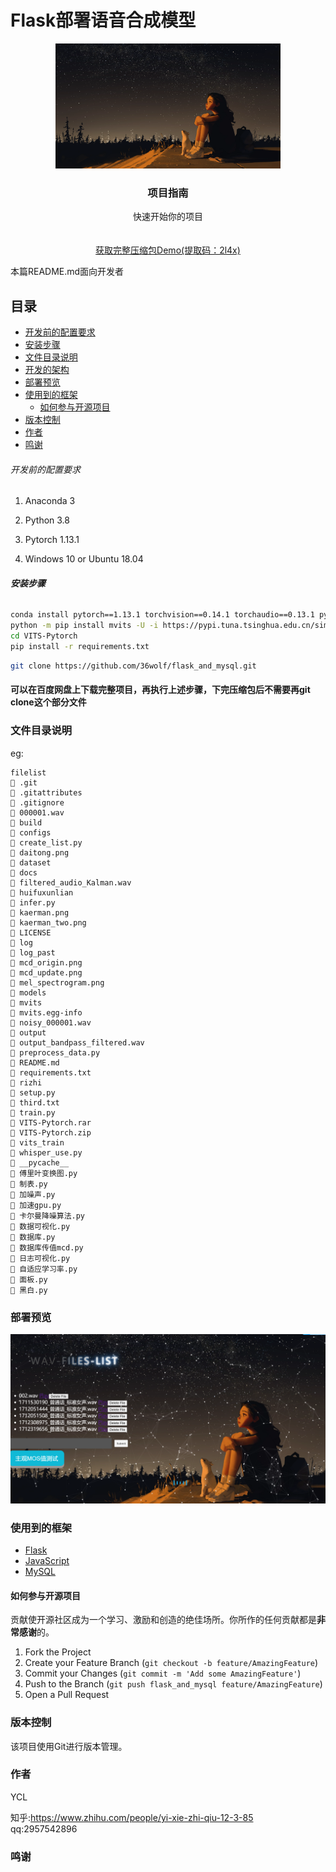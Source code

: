 

# Flask部署语音合成模型




<p align="center">
  <a href="https://github.com/shaojintian/Best_README_template/">
    <img src="back.png" alt="Logo" width="360" height="200">
  </a>

  <h3 align="center">项目指南</h3>
  <p align="center">
    快速开始你的项目
    <br />
    <br />
    <br />
    <a href="https://pan.baidu.com/s/1mLc5ThDcYyNs-wDoMFM2Sg?pwd=2l4x">获取完整压缩包Demo(提取码：2l4x)</a>
  </p>

</p>


 本篇README.md面向开发者
 
## 目录


  - [开发前的配置要求](#开发前的配置要求)
  - [安装步骤](#安装步骤)
- [文件目录说明](#文件目录说明)
- [开发的架构](#开发的架构)
- [部署预览](#部署)
- [使用到的框架](#使用到的框架)
  - [如何参与开源项目](#如何参与开源项目)
- [版本控制](#版本控制)
- [作者](#作者)
- [鸣谢](#鸣谢)





###### 开发前的配置要求

1. Anaconda 3

2. Python 3.8

3. Pytorch 1.13.1

4. Windows 10 or Ubuntu 18.04

###### **安装步骤**
```sh
conda install pytorch==1.13.1 torchvision==0.14.1 torchaudio==0.13.1 pytorch-cuda=11.6 -c pytorch -c nvidia
python -m pip install mvits -U -i https://pypi.tuna.tsinghua.edu.cn/simple
cd VITS-Pytorch
pip install -r requirements.txt
```
```sh
git clone https://github.com/36wolf/flask_and_mysql.git
```
#### 可以在百度网盘上下载完整项目，再执行上述步骤，下完压缩包后不需要再git clone这个部分文件


### 文件目录说明
eg:

```
filelist
📁 .git
📄 .gitattributes
📄 .gitignore
📄 000001.wav
📁 build
📁 configs
📄 create_list.py
📄 daitong.png
📁 dataset
📁 docs
📄 filtered_audio_Kalman.wav
📁 huifuxunlian
📄 infer.py
📄 kaerman.png
📄 kaerman_two.png
📄 LICENSE
📁 log
📁 log_past
📄 mcd_origin.png
📄 mcd_update.png
📄 mel_spectrogram.png
📁 models
📁 mvits
📁 mvits.egg-info
📄 noisy_000001.wav
📁 output
📄 output_bandpass_filtered.wav
📄 preprocess_data.py
📄 README.md
📄 requirements.txt
📁 rizhi
📄 setup.py
📄 third.txt
📄 train.py
📄 VITS-Pytorch.rar
📄 VITS-Pytorch.zip
📁 vits_train
📄 whisper_use.py
📁 __pycache__
📄 傅里叶变换图.py
📄 制表.py
📄 加噪声.py
📄 加速gpu.py
📄 卡尔曼降噪算法.py
📄 数据可视化.py
📄 数据库.py
📄 数据库传值mcd.py
📄 日志可视化.py
📄 自适应学习率.py
📄 面板.py
📄 黑白.py

```





### 部署预览
<img src="效果图.png" alt="Logo">

### 使用到的框架

- [Flask](https://flask.palletsprojects.com/en/3.0.x/)
- [JavaScript](https://jquery.com)
- [MySQL](https://www.mysql.com/)


#### 如何参与开源项目

贡献使开源社区成为一个学习、激励和创造的绝佳场所。你所作的任何贡献都是**非常感谢**的。


1. Fork the Project
2. Create your Feature Branch (`git checkout -b feature/AmazingFeature`)
3. Commit your Changes (`git commit -m 'Add some AmazingFeature'`)
4. Push to the Branch (`git push flask_and_mysql feature/AmazingFeature`)
5. Open a Pull Request



### 版本控制

该项目使用Git进行版本管理。

### 作者

YCL

知乎:https://www.zhihu.com/people/yi-xie-zhi-qiu-12-3-85  &ensp; qq:2957542896   


### 鸣谢

<!-- links -->
[your-project-path]:shaojintian/Best_README_template
[contributors-shield]: https://img.shields.io/github/contributors/shaojintian/Best_README_template.svg?style=flat-square
[contributors-url]: https://github.com/shaojintian/Best_README_template/graphs/contributors
[forks-shield]: https://img.shields.io/github/forks/shaojintian/Best_README_template.svg?style=flat-square
[forks-url]: https://github.com/shaojintian/Best_README_template/network/members
[stars-shield]: https://img.shields.io/github/stars/shaojintian/Best_README_template.svg?style=flat-square
[stars-url]: https://github.com/shaojintian/Best_README_template/stargazers
[issues-shield]: https://img.shields.io/github/issues/shaojintian/Best_README_template.svg?style=flat-square
[issues-url]: https://img.shields.io/github/issues/shaojintian/Best_README_template.svg
[license-shield]: https://img.shields.io/github/license/shaojintian/Best_README_template.svg?style=flat-square
[license-url]: https://github.com/shaojintian/Best_README_template/blob/master/LICENSE.txt
[linkedin-shield]: https://img.shields.io/badge/-LinkedIn-black.svg?style=flat-square&logo=linkedin&colorB=555
[linkedin-url]: https://linkedin.com/in/shaojintian
